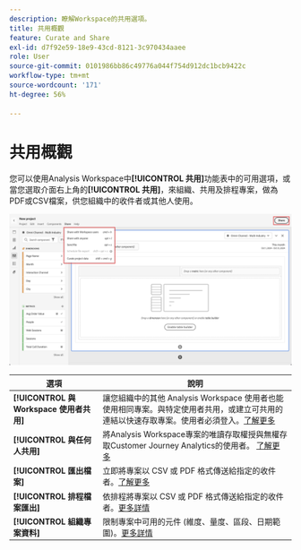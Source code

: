 ```yaml
---
description: 瞭解Workspace的共用選項。
title: 共用概觀
feature: Curate and Share
exl-id: d7f92e59-18e9-43cd-8121-3c970434aaee
role: User
source-git-commit: 0101986bb86c49776a044f754d912dc1bcb9422c
workflow-type: tm+mt
source-wordcount: '171'
ht-degree: 56%

---
```


# 共用概觀

您可以使用Analysis Workspace中&#x200B;**[!UICONTROL 共用]**&#x200B;功能表中的可用選項，或當您選取介面右上角的&#x200B;**[!UICONTROL 共用]**，來組織、共用及排程專案，做為PDF或CSV檔案，供您組織中的收件者或其他人使用。

![共用選項](assets/share-options.png)

| 選項 | 說明 |
|---|---|
| **[!UICONTROL 與 Workspace 使用者共用]** | 讓您組織中的其他 Analysis Workspace 使用者也能使用相同專案。與特定使用者共用，或建立可共用的連結以快速存取專案。使用者必須登入。[了解更多](/help/analysis-workspace/curate-share/share-projects.md) |
| **[!UICONTROL 與任何人共用]** | 將Analysis Workspace專案的唯讀存取權授與無權存取Customer Journey Analytics的使用者。 [了解更多](/help/analysis-workspace/curate-share/share-projects.md) |
| **[!UICONTROL 匯出檔案]** | 立即將專案以 CSV 或 PDF 格式傳送給指定的收件者。[了解更多](/help/analysis-workspace/export/t-schedule-report.md) |
| **[!UICONTROL 排程檔案匯出]** | 依排程將專案以 CSV 或 PDF 格式傳送給指定的收件者。[更多詳情](/help/analysis-workspace/export/t-schedule-report.md) |
| **[!UICONTROL 組織專案資料]** | 限制專案中可用的元件 (維度、量度、區段、日期範圍)。[更多詳情](/help/analysis-workspace/curate-share/curate.md) |
